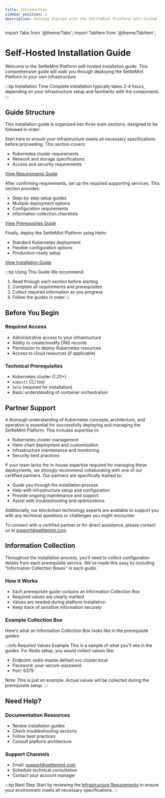 ```yaml
---
title: Introduction
sidebar_position: 1
description: Getting started with the SettleMint Platform self-hosted installation
---
```


import Tabs from '@theme/Tabs';
import TabItem from '@theme/TabItem';

# Self-Hosted Installation Guide

Welcome to the SettleMint Platform self-hosted installation guide. This comprehensive guide will walk you through deploying the SettleMint Platform in your own infrastructure.

:::tip Installation Time
Complete installation typically takes 2-4 hours, depending on your infrastructure setup and familiarity with the components.
:::

## Guide Structure

This installation guide is organized into three main sections, designed to be followed in order:

<Tabs>
<TabItem value="requirements" label="1. Requirements" default>

Start here to ensure your infrastructure meets all necessary specifications before proceeding. This section covers:

- Kubernetes cluster requirements
- Network and storage specifications
- Access and security requirements

[View Requirements Guide](/documentation/docs/launch-platform/self-hosted/installation-guide/infrastructure-requirements)

</TabItem>
<TabItem value="prerequisites" label="2. Prerequisites">

After confirming requirements, set up the required supporting services. This section provides:

- Step-by-step setup guides
- Multiple deployment options
- Configuration requirements
- Information collection checklists

[View Prerequisites Guide](/documentation/docs/launch-platform/self-hosted/installation-guide/prerequisites/overview)

</TabItem>
<TabItem value="installation" label="3. Installation">

Finally, deploy the SettleMint Platform using Helm:

- Standard Kubernetes deployment
- Flexible configuration options
- Production-ready setup

[View Installation Guide](/documentation/docs/launch-platform/self-hosted/installation-guide/platform-installation)

</TabItem>
</Tabs>

:::tip Using This Guide
We recommend:

1. Read through each section before starting
2. Complete all requirements and prerequisites
3. Collect required information as you progress
4. Follow the guides in order
   :::

## Before You Begin

<div className="row margin-bottom--lg">
<div className="col col--6">

### Required Access

- Administrative access to your infrastructure
- Ability to create/modify DNS records
- Permission to deploy Kubernetes resources
- Access to cloud resources (if applicable)

</div>
<div className="col col--6">

### Technical Prerequisites

- Kubernetes cluster (1.20+)
- `kubectl` CLI tool
- `helm` (required for installation)
- Basic understanding of container orchestration

</div>
</div>

## Partner Support

A thorough understanding of Kubernetes concepts, architecture, and operation is essential for successfully deploying and managing the SettleMint Platform. This includes expertise in:

- Kubernetes cluster management
- Helm chart deployment and customization
- Infrastructure maintenance and monitoring
- Security best practices

If your team lacks the in-house expertise required for managing these deployments, we strongly recommend collaborating with one of our certified partners. Our partners are specifically trained to:

- Guide you through the installation process
- Help with infrastructure setup and configuration
- Provide ongoing maintenance and support
- Assist with troubleshooting and optimizations

Additionally, our blockchain technology experts are available to support you with any technical questions or challenges you might encounter.

To connect with a certified partner or for direct assistance, please contact us at support@settlemint.com.

## Information Collection

Throughout the installation process, you'll need to collect configuration details from each prerequisite service. We've made this easy by including "Information Collection Boxes" in each guide.

### How It Works

- Each prerequisite guide contains an Information Collection Box
- Required values are clearly marked
- Values are needed during platform installation
- Keep track of sensitive information securely

### Example Collection Box

Here's what an Information Collection Box looks like in the prerequisite guides:

:::info Required Values Example
This is a sample of what you'll see in the guides. For Redis setup, you would collect values like:

- Endpoint: redis-master.default.svc.cluster.local
- Password: your-secure-password
- Port: 6379

Note: This is just an example. Actual values will be collected during the prerequisite setup.
:::

## Need Help?

### Documentation Resources

- Review installation guides
- Check troubleshooting sections
- Follow best practices
- Consult platform architecture

### Support Channels

- Email: support@settlemint.com
- Schedule technical consultation
- Contact your account manager

:::tip Next Step
Start by reviewing the [Infrastructure Requirements](/documentation/docs/launch-platform/self-hosted/installation-guide/infrastructure-requirements) to ensure your environment meets all necessary specifications.
:::

